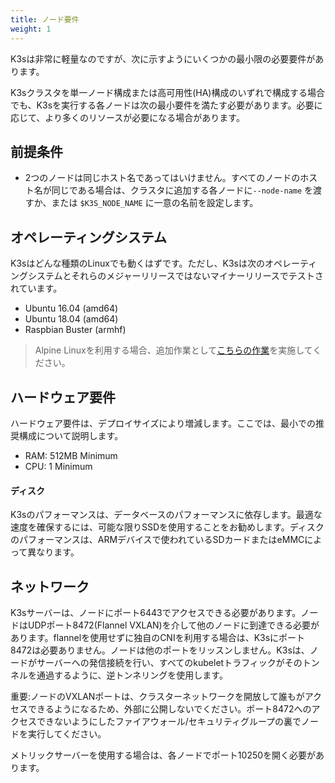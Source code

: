 ```yaml
---
title: ノード要件
weight: 1
---
```


K3sは非常に軽量なのですが、次に示すようにいくつかの最小限の必要要件があります。

K3sクラスタを単一ノード構成または高可用性(HA)構成のいずれで構成する場合でも、K3sを実行する各ノードは次の最小要件を満たす必要があります。必要に応じて、より多くのリソースが必要になる場合があります。

## 前提条件

* 2つのノードは同じホスト名であってはいけません。すべてのノードのホスト名が同じである場合は、クラスタに追加する各ノードに`--node-name` を渡すか、または `$K3S_NODE_NAME` に一意の名前を設定します。

## オペレーティングシステム

K3sはどんな種類のLinuxでも動くはずです。ただし、K3sは次のオペレーティングシステムとそれらのメジャーリリースではないマイナーリリースでテストされています。

*    Ubuntu 16.04 (amd64)
*    Ubuntu 18.04 (amd64)
*    Raspbian Buster (armhf)

> Alpine Linuxを利用する場合、追加作業として[こちらの作業]({{<baseurl>}}/k3s/latest/en/advanced/#additional-preparation-for-alpine-linux-setup)を実施してください。

## ハードウェア要件

ハードウェア要件は、デプロイサイズにより増減します。ここでは、最小での推奨構成について説明します。

*    RAM: 512MB Minimum
*    CPU: 1 Minimum

#### ディスク

K3sのパフォーマンスは、データベースのパフォーマンスに依存します。最適な速度を確保するには、可能な限りSSDを使用することをお勧めします。ディスクのパフォーマンスは、ARMデバイスで使われているSDカードまたはeMMCによって異なります。

## ネットワーク

K3sサーバーは、ノードにポート6443でアクセスできる必要があります。ノードはUDPポート8472(Flannel VXLAN)を介して他のノードに到達できる必要があります。flannelを使用せずに独自のCNIを利用する場合は、K3sにポート8472は必要ありません。ノードは他のポートをリッスンしません。K3sは、ノードがサーバーへの発信接続を行い、すべてのkubeletトラフィックがそのトンネルを通過するように、逆トンネリングを使用します。

重要:ノードのVXLANポートは、クラスターネットワークを開放して誰もがアクセスできるようになるため、外部に公開しないでください。ポート8472へのアクセスできないようにしたファイアウォール/セキュリティグループの裏でノードを実行してください。

メトリックサーバーを使用する場合は、各ノードでポート10250を開く必要があります。
